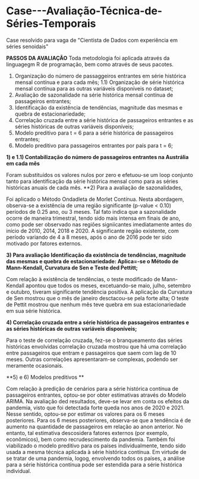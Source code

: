 # Case---Avaliação-Técnica-de-Séries-Temporais
Case resolvido para vaga de "Cientista de Dados com experiência em séries senoidais"

**PASSOS DA AVALIAÇÃO**
Toda metodologia foi aplicada através da linguagegm R de programação, bem como através de seus pacotes.


1) Organização do número de passaggeiros entrantes em série histórica mensal contínua e para cada mês;
  1.1) Organização de série histórica mensal contínua para as outras variáveis disponíveis no dataset;
2) Avaliação de sazonalidade na série histórica mensal contínua de passageiros entrantes;
3) Identificação da existência de tendências, magnitude das mesmas e quebra de estacionariedade;
4) Correlação cruzada entre a série histórica de passageiros entrantes e as séries históricas de outras variáveis disponíveis;
5) Modelo preditivo para t = 6 para a série histórica de passageiros entrantes;
6) Modelo preditivo para passageiros entrantes por país para t = 6;


**1) e 1.1) Contabilização do número de passageiros entrantes na Austrália em cada mês**

Foram substituídos os valores nulos por zero e efetuou-se um loop conjunto tanto para identificação da série histórica mensal como para as séries históricas anuais de cada mês.
**2) Para a avaliação de sazonalidades, 

Foi aplicado o Método Ondadleta de Morlet Contínua.  Nesta abordagem, observa-se a existência de uma região significante (p-value < 0.10) períodos de 0.25 ano, ou 3 meses. Tal fato indica que a sazonalidade ocorre de maneira trimestral, tendo sido mais intensa em finais de ano, como pode ser observado nas regiões signiicantes imediatamente antes do início de 2010, 2014, 2018 e 2020. A significante região existente, com período variando de 4 a 8 meses, após o ano de 2016 pode ter sido motivado por fatores externos.

**3) Para avaliação Identificação da existência de tendências, magnitude das mesmas e quebra de estacionariedade: Aplica=-se o Método de Mann-Kendall, Curvatura de Sen e Teste ded Pettitt;**

Com relação à existência de tendências, o teste modificado de Mann-Kendall apontou que todos os meses, excetuando-se maio, julho, setembro e outubro, tiveram significante tendência positiva. A aplicação da Curvatura de Sen mostrou que o mês de janeiro desctacou-se pela forte alta; O teste de Pettit mostrou que nenhum mês teve quebra em sua estacionariedade em sua série histórica.  

**4) Correlação cruzada entre a série histórica de passageiros entrantes e as séries históricas de outras variáveis disponíveis;**

Para o teste de correlação cruzada, fez-se o branqueamento das séries históricas envolvidas correlação cruzada mostrou que há uma correlação entre passageiros que entram e passageiros que saem com lag de 10 meses. Outras correlações apresentaram-se complexas, podendo ser meramente ocasionais.

**5) e 6) Modelos preditivos **

Com relação à predição de cenários para a série histórica contínua de passageiros entrantes, optou-se por obter estimativas através do Modelo ARIMA. Na avaliação ded resultados, deve-se levar em conta os efeitos da pandemia, visto que foi detectada forte queda nos anos de 2020 e 2021. Nesse sentido, 
optou-se por estimar os valores para os 6 meses posteriores. Para os 6 meses posteriores, observa-se que a tendência é de aumento na quantidade de passageiros em relação ao anon anterior. 
No entanto, tal estimativa descosidera fatores externos (por exemplo, econômicos), bem como recrudescimento da pandemia.
Também foi viabilizado o modelo preditivo para os países individualmente, tendo sido usada a mesma técnica aplicada à série histórica contínua. Em virtude de se tratar de uma pandemia, logog, envolvendo todos os países, a análise para a série histórica contínua pode ser estendida para a série histórica individual.
